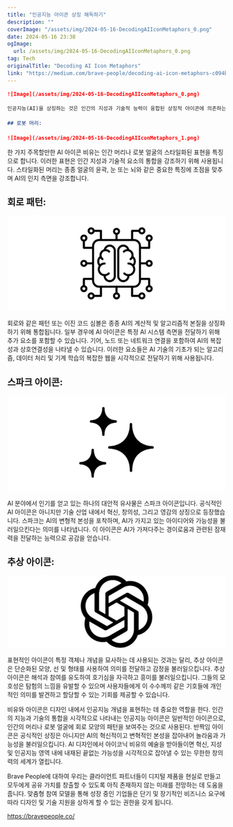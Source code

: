 ```yaml
---
title: "인공지능 아이콘 상징 해독하기"
description: ""
coverImage: "/assets/img/2024-05-16-DecodingAIIconMetaphors_0.png"
date: 2024-05-16 23:38
ogImage: 
  url: /assets/img/2024-05-16-DecodingAIIconMetaphors_0.png
tag: Tech
originalTitle: "Decoding AI Icon Metaphors"
link: "https://medium.com/brave-people/decoding-ai-icon-metaphors-c094bb037943"
---
```



```markdown
![Image](/assets/img/2024-05-16-DecodingAIIconMetaphors_0.png)

인공지능(AI)을 상징하는 것은 인간의 지성과 기술적 능력이 융합된 상징적 아이콘에 의존하는 디자이너들이 많습니다. 최첨단 기술 분야를 대표하는 인공지능(AI)을 표현할 때, 디자이너들은 인간의 지성과 기술적 재치가 결합된 비유적 아이콘을 만드는 과제에 직면합니다. 현재까지 우리가 본 것은 다음과 같습니다:

## 로봇 머리:

![Image](/assets/img/2024-05-16-DecodingAIIconMetaphors_1.png)
```

<div class="content-ad"></div>

한 가지 주목할만한 AI 아이콘 비유는 인간 머리나 로봇 얼굴의 스타일화된 표현을 특징으로 합니다. 이러한 표현은 인간 지성과 기술적 요소의 통합을 강조하기 위해 사용됩니다. 스타일화된 머리는 종종 얼굴의 윤곽, 눈 또는 뇌와 같은 중요한 특징에 초점을 맞추며 AI의 인지 측면을 강조합니다.

## 회로 패턴:

<img src="/assets/img/2024-05-16-DecodingAIIconMetaphors_2.png" />

회로와 같은 패턴 또는 이진 코드 심볼은 종종 AI의 계산적 및 알고리즘적 본질을 상징화하기 위해 통합됩니다. 일부 경우에 AI 아이콘은 특정 AI 시스템 측면을 전달하기 위해 추가 요소를 포함할 수 있습니다. 기어, 노드 또는 네트워크 연결을 포함하여 AI의 복잡성과 상호연결성을 나타낼 수 있습니다. 이러한 요소들은 AI 기술의 기초가 되는 알고리즘, 데이터 처리 및 기계 학습의 복잡한 웹을 시각적으로 전달하기 위해 사용됩니다.

<div class="content-ad"></div>

## 스파크 아이콘:

![스파크 아이콘](/assets/img/2024-05-16-DecodingAIIconMetaphors_3.png)

AI 분야에서 인기를 얻고 있는 하나의 대안적 유사물은 스파크 아이콘입니다. 공식적인 AI 아이콘은 아니지만 기술 산업 내에서 혁신, 창의성, 그리고 영감의 상징으로 등장했습니다. 스파크는 AI의 변형적 본성을 포착하며, AI가 가지고 있는 아이디어와 가능성을 불러일으킨다는 의미를 나타냅니다. 이 아이콘은 AI가 가져다주는 경이로움과 관련된 잠재력을 전달하는 능력으로 공감을 얻습니다.

## 추상 아이콘:

<div class="content-ad"></div>

![AI Icons](/assets/img/2024-05-16-DecodingAIIconMetaphors_4.png)

표현적인 아이콘이 특정 객체나 개념을 묘사하는 데 사용되는 것과는 달리, 추상 아이콘은 단순화된 모양, 선 및 형태를 사용하여 의미를 전달하고 감정을 불러일으킵니다. 추상 아이콘은 해석과 참여를 유도하여 호기심을 자극하고 흥미를 불러일으킵니다. 그들의 모호성은 탐험의 느낌을 유발할 수 있으며 사용자들에게 이 수수께끼 같은 기호들에 개인적인 의미를 발견하고 할당할 수 있는 기회를 제공할 수 있습니다.

비유와 아이콘은 디자인 내에서 인공지능 개념을 표현하는 데 중요한 역할을 한다. 인간의 지능과 기술의 통합을 시각적으로 나타내는 인공지능 아이콘은 일반적인 아이콘으로, 인간의 머리나 로봇 얼굴에 회로 모양의 패턴을 보여주는 것으로 사용된다. 반짝임 아이콘은 공식적인 상징은 아니지만 AI의 혁신적이고 변혁적인 본성을 잡아내어 놀라움과 가능성을 불러일으킵니다. AI 디자인에서 아이코닉 비유의 예술을 받아들이면 혁신, 지성 및 인공지능 영역 내에 내재된 끝없는 가능성을 시각적으로 잡아낼 수 있는 무한한 창의력의 세계가 열립니다.

Brave People에 대하여
우리는 클라이언트 파트너들이 디지털 제품을 현실로 만들고 모두에게 공유 가치를 창출할 수 있도록 아직 존재하지 않는 미래를 전망하는 데 도움을 줍니다. 맞춤형 참여 모델을 통해 성장 중인 기업들은 단기 및 장기적인 비즈니스 요구에 따라 디자인 및 기술 지원을 상하게 할 수 있는 권한을 갖게 됩니다.

<div class="content-ad"></div>

https://bravepeople.co/